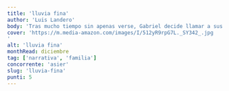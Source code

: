 ```yaml
---
title: 'lluvia fina'
author: 'Luis Landero'
body: 'Tras mucho tiempo sin apenas verse, Gabriel decide llamar a sus hermanas y reunir a toda la familia para celebrar el ochenta cumpleaños de la madre y tratar así de reparar los viejos rencores que cada cual guarda en su corazón y que los han distanciado durante tantos años. Aurora, dulce y ecuánime, la confidente de todos, trata de disuadirlo, porque teme que el intento de reconciliación agrave fatalmente los conflictos. Y, en efecto, la primera llamada de teléfono desata otras llamadas y conversaciones, y de ese modo conocemos la historia familiar, desde la infancia de los hijos hasta la actualidad.'
cover: 'https://m.media-amazon.com/images/I/512yR9rpG7L._SY342_.jpg
'
alt: 'lluvia fina'
monthRead: diciembre
tag: ['narrativa', 'familia']
concorrente: 'asier'
slug: 'lluvia-fina'
punti: 5
---
```

